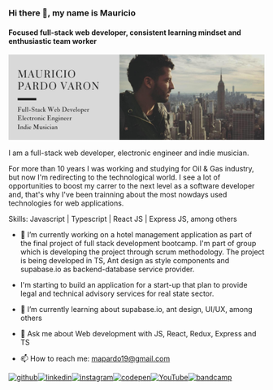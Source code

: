 ### Hi there 👋, my name is Mauricio
#### Focused full-stack web developer, consistent learning mindset and enthusiastic team worker
<img src='./MAURICIO PARDO.png' alt='banner'/>

I am a full-stack web developer, electronic engineer and indie musician.

For more than 10 years I was working and studying for Oil & Gas industry, but now I'm redirecting to the technological world. I see a lot of opportunities to boost my carrer to the next level as a software developer and, that's why I've been trainning about the most nowdays used technologies for web applications.

Skills: Javascript | Typescript | React JS | Express JS, among others

- 🔭 I’m currently working on a hotel management application as part of the final project of full stack development bootcamp. I'm part of group which is developing the project through scrum methodology. The project is being developed in TS, Ant design as style components and supabase.io as backend-database service provider.

- I'm starting to build an application for a start-up that plan to provide legal and technical advisory services for real state sector.

- 🌱 I’m currently learning about supabase.io, ant design, UI/UX, among others 
- 💬 Ask me about Web development with JS, React, Redux, Express and TS 
- 📫 How to reach me: mapardo19@gmail.com 


[<img src='https://cdn.jsdelivr.net/npm/simple-icons@3.0.1/icons/github.svg' alt='github' height='40'>](https://github.com/mapardo84)[<img src='https://cdn.jsdelivr.net/npm/simple-icons@3.0.1/icons/linkedin.svg' alt='linkedin' height='40'>](linkedin.com/in/mauricio-pardo-varon)[<img src='https://cdn.jsdelivr.net/npm/simple-icons@3.0.1/icons/instagram.svg' alt='instagram' height='40'>](https://www.instagram.com/mapardo19/)[<img src='https://cdn.jsdelivr.net/npm/simple-icons@3.0.1/icons/codepen.svg' alt='codepen' height='40'>](https://codepen.io/mapardo84)[<img src='https://cdn.jsdelivr.net/npm/simple-icons@3.0.1/icons/youtube.svg' alt='YouTube' height='40'>](https://www.youtube.com/channel/UCXiHOD4mNDxkQtHbxFvJabA)[<img src='https://cdn.jsdelivr.net/npm/simple-icons@3.0.1/icons/bandcamp.svg' alt='bandcamp' height='40'>](waleofsouls.bandcamp.com)  

